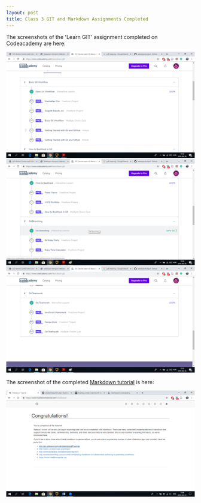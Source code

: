 ```yaml
---
layout: post
title: Class 3 GIT and Markdown Assignments Completed
---
```


The screenshots of the 'Learn GIT' assignment completed on Codeacademy are here:  

![](/img/learngit1.png)
![](/img/learngit2.png)
![](/img/learngit3.png)  

The screenshot of the completed [Markdown tutorial](https://www.markdowntutorial.com/) is here:

![](/img/HOMPOT_TNT3_MARKDOWN.png)  
